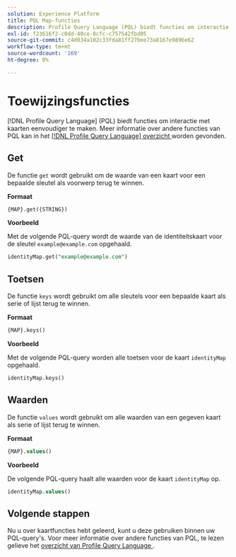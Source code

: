```yaml
---
solution: Experience Platform
title: PQL Map-functies
description: Profile Query Language (PQL) biedt functies om interactie met kaarten eenvoudiger te maken.
exl-id: f23616f2-c0dd-40ce-8cfc-c757542fbd05
source-git-commit: c4d034a102c33fda81ff27bee73a8167e9896e62
workflow-type: tm+mt
source-wordcount: '169'
ht-degree: 0%

---
```


# Toewijzingsfuncties

[!DNL Profile Query Language] (PQL) biedt functies om interactie met kaarten eenvoudiger te maken. Meer informatie over andere functies van PQL kan in het [[!DNL Profile Query Language]  overzicht ](./overview.md) worden gevonden.

## Get

De functie `get` wordt gebruikt om de waarde van een kaart voor een bepaalde sleutel als voorwerp terug te winnen.

**Formaat**

```sql
{MAP}.get({STRING})
```

**Voorbeeld**

Met de volgende PQL-query wordt de waarde van de identiteitskaart voor de sleutel `example@example.com` opgehaald.

```sql
identityMap.get("example@example.com")
```

## Toetsen

De functie `keys` wordt gebruikt om alle sleutels voor een bepaalde kaart als serie of lijst terug te winnen.

**Formaat**

```sql
{MAP}.keys()
```

**Voorbeeld**

Met de volgende PQL-query worden alle toetsen voor de kaart `identityMap` opgehaald.

```sql
identityMap.keys()
```

## Waarden

De functie `values` wordt gebruikt om alle waarden van een gegeven kaart als serie of lijst terug te winnen.

**Formaat**

```sql
{MAP}.values()
```

**Voorbeeld**

De volgende PQL-query haalt alle waarden voor de kaart `identityMap` op.

```sql
identityMap.values()
```

## Volgende stappen

Nu u over kaartfuncties hebt geleerd, kunt u deze gebruiken binnen uw PQL-query&#39;s. Voor meer informatie over andere functies van PQL, te lezen gelieve het [ overzicht van Profile Query Language ](./overview.md).
